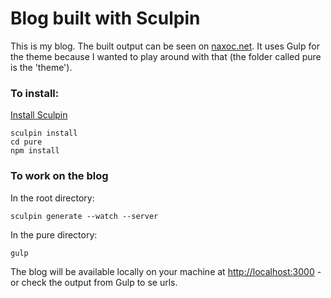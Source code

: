 # Blog built with Sculpin

This is my blog. The built output can be seen on [naxoc.net](http://naxoc.net). It uses Gulp for the theme because I wanted to play around with that (the folder called pure is the 'theme').

### To install:
[Install Sculpin](https://sculpin.io/getstarted/)

```
sculpin install
cd pure
npm install
```

### To work on the blog
In the root directory:
```
sculpin generate --watch --server
```

In the pure directory:
```
gulp
```

The blog will be available locally on your machine at [http://localhost:3000](http://localhost:3000) - or check the output from Gulp to se urls.
